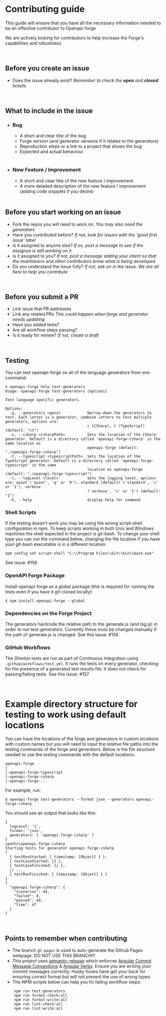 # Contributing guide

This guide will ensure that you have all the necessary information needed to be an effective contributor to Openapi-forge

We are actively looking for contributors to help increase the Forge's capabilities and robustness

<br>

## Before you create an issue

- Does the issue already exist? _Remember to check the **open** and **closed** tickets_

<br>

## What to include in the issue

- ### Bug

  - A short and clear title of the bug
  - Forge version (and generator versions if it relates to the generators)
  - Reproduction steps or a link to a project that shows the bug
  - Expected and actual behaviour<br><br>

- ### New Feature / Improvement
  - A short and clear title of the new feature / improvement
  - A more detailed description of the new feature / improvement (adding code snippets if you desire)<br><br>

## Before you start working on an issue

- Fork the repos you will need to work on. _You may also need the generators_
- Have you contributed before? _If not, look for issues with the 'good first issue' label_
- Is it assigned to anyone else? _If so, post a message to see if the assignee is still working on it_
- Is it assigned to you? _If not, post a message stating your intent so that the maintainers and other contributors know what is being developed_
- Do you understand the issue fully? _If not, ask on in the issue. We are all here to help you contribute_

<br>

## Before you submit a PR

- Link issue that PR addresses
- Link any related PRs _This could happen when forge and generator needs updating_
- Have you added tests?
- Are all workflow steps passing?
- Is it ready for review? _If not, create a draft_

<br>

## Testing

You can test openapi-forge on all of the language generators from one command:

```
% openapi-forge help test-generators
Usage: openapi-forge test-generators [options]

Test language specific generators.

Options:
  -g, --generators <gens>            Narrow down the generators to test. Each letter is a generator, combine letters to test multiple generators, options are:
                                     c (CSharp), t (TypeScript) (default: "ct")
  -c, --csharp <csharpPath>          Sets the location of the CSharp generator. Default is a directory called 'openapi-forge-csharp' in the same location as
                                     openapi-forge (default: "./openapi-forge-csharp")
  -t, --typescript <typescriptPath>  Sets the location of the TypeScript generator. Default is a directory called 'openapi-forge-typescript' in the same
                                     location as openapi-forge (default: "./openapi-forge-typescript")
  -l, --logLevel <level>             Sets the logging level, options are: quiet ('quiet', 'q' or '0'), standard (default) ('standard', 's' or '1'), verbose
                                     ('verbose', 'v' or '2') (default: "1")
  -h, --help                         display help for command
```

### Shell Scripts

If the testing doesn't work you may be using the wrong script-shell configuration in npm. To keep scripts working in both Unix and Windows machines the shell expected in the project is git-bash. To change your shell type you can run the command below, changing the file location if you have your git-bash executable is in a different location:

```
npm config set script-shell "C:\\Program Files\\Git\\bin\\bash.exe"
```

See issue: #156

### OpenAPI Forge Package

Install openapi-forge as a global package (this is required for running the tests even if you have it git-cloned locally):

```
$ npm install openapi-forge --global
```

### Dependencies on the Forge Project

The generators hardcode the relative path to the generate.js (and log.js) in order to run test-generators. Currently these must be changed manually if the path of generate.js is changed. See this issue: #158.

### GitHub Workflows

The Gherkin tests are run as part of Continuous Integration using `.github/workflows/test.yml`. It runs the tests on every generator, checking for the presence of a generated test results file. It does not check for passing/failing tests. See this issue: #157.

<br>

# Example directory structure for testing to work using default locations

You can have the locations of the forge and generators in custom locations with custom names but you will need to input the relative file paths into the testing commands of the forge and generators.
Below is the file structure needed to use the testing commands with the default locations:

```
openapi-forge
|
|-openapi-forge-typescript
|-openapi-forge-csharp
|-openapi-forge-...
```

For example, run:

```
$ openapi-forge test-generators --format json --generators openapi-forge-csharp
```

You should see an output that looks like this:

```
{
  logLevel: '1',
  format: 'json',
  generators: [ 'openapi-forge-csharp' ]
}
<path>\openapi-forge-csharp
Starting tests for generator openapi-forge-csharp
[
  { testRunStarted: { timestamp: [Object] } },
  { testCaseStarted: {} },
  { testCaseFinished: {} },
  // ....
  { testRunFinished: { timestamp: [Object] } }
]
{
  "openapi-forge-csharp": {
    "scenarios": 44,
    "failed": 0,
    "passed": 44,
    "time": 47
  }
}

```

<br>

## Points to remember when contributing

- The branch `gh-pages` is used to auto-generate the Github Pages webpage. DO NOT USE THIS BRANCH!!!
- This project uses [semantic-release](https://semantic-release.gitbook.io/semantic-release/) which enforces [Angular Commit Message Conventions](https://github.com/angular/angular/blob/main/CONTRIBUTING.md#-commit-message-format) & [Angular Verbs](https://www.conventionalcommits.org/en/v1.0.0-beta.4/). Ensure you are writing your commit messages correctly. Husky hooks have got your back for ensuring correct format but will not prevent the use of wrong types.
- The NPM scripts below can help you fix failing workflow steps:

```
    npm run test:generators
    npm run format:check:all
    npm run format:write:all
    npm run lint:check:all
    npm run lint:write:all
```
